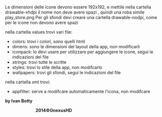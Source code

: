 <!-- Copyright (C) 2014 GnexusHD

Licensed under the Apache License, Version 2.0 (the "License");
you may not use this file except in compliance with the License.
You may obtain a copy of the License at

  http://www.apache.org/licenses/LICENSE-2.0

Unless required by applicable law or agreed to in writing, software
distributed under the License is distributed on an "AS IS" BASIS,
WITHOUT WARRANTIES OR CONDITIONS OF ANY KIND, either express or implied.
See the License for the specific language governing permissions and
limitations under the License.
-->

 Le dimensioni delle icone devono essere 192x192, e mettile nella cartella drawable-xhdpi il nome
 non deve avere spazi , quindi una roba simile play_store.png
 Per gli sfondi devi creare una cartella drawable-nodpi, come per le icone non devono avere spazi

 nella cartella values trovi vari file:
 - colors: trovi i colori, sono quelli html
 - dimens: sono le dimensioni del layout della app, non modificarli
 - iconpack: lo devi usare per utilizzare per aggiungere le icone, segui le indicazioni del file
 - strings: trovi tutte le scritte
 - styles: trovi lo stile della app, non modifcarlo
 - wallpapers: trovi gli sfondi, segui le indicazioni del file

 nella cartella xml trovi:
 - appfilter: serve a modifcare automaticamente l'icona, non modifcare

 <p><strong>by Ivan Botty</p><a style="margin-left:100px">2014©GnexusHD</a></p>
